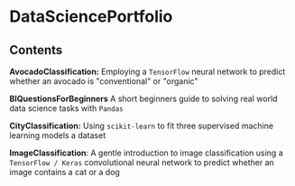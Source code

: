 # DataSciencePortfolio

## Contents 

**AvocadoClassification:** Employing a `TensorFlow` neural network to predict whether an avocado is "conventional" or "organic"

**BIQuestionsForBeginners** A short beginners guide to solving real world data science tasks with `Pandas`

**CityClassification:** Using `scikit-learn` to fit three supervised machine learning models a dataset

**ImageClassification**: A gentle introduction to image classification using a `TensorFlow / Keras` convolutional neural network to predict whether an image contains a cat or a dog
